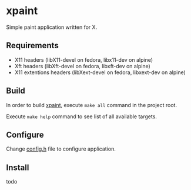 # xpaint

Simple paint application written for X.

## Requirements

- X11 headers (libX11-devel on fedora, libx11-dev on alpine)
- Xft headers (libXft-devel on fedora, libxft-dev on alpine)
- X11 extentions headers (libXext-devel on fedora, libxext-dev on alpine)

## Build

In order to build [xpaint](./xpaint),
execute `make all` command in the project root.

Execute `make help` command to see list of all available targets.

## Configure

Change [config.h](./config.h) file to configure application.

## Install

todo
